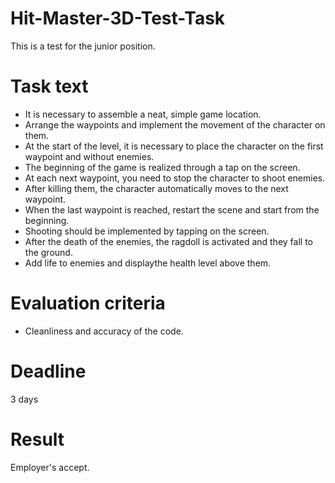 # Hit-Master-3D-Test-Task
This is a test for the junior position.

# Task text
- It is necessary to assemble a neat, simple game location.
- Arrange the waypoints and implement the movement of the character on them. 
- At the start of the level, it is necessary to place the character on the first waypoint and without enemies. 
- The beginning of the game is realized through a tap on the screen. 
- At each next waypoint, you need to stop the character to shoot enemies. 
- After killing them, the character automatically moves to the next waypoint.
- When the last waypoint is reached, restart the scene and start from the beginning.
- Shooting should be implemented by tapping on the screen.
- After the death of the enemies, the ragdoll is activated and they fall to the ground.
- Add life to enemies and displaythe health level above them.

# Evaluation criteria
- Cleanliness and accuracy of the code.

# Deadline
3 days

# Result
Employer's accept.
